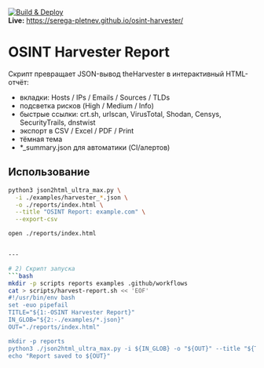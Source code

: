 [![Build & Deploy](https://github.com/serega-pletnev/osint-harvester/actions/workflows/build_pages.yml/badge.svg)](https://github.com/serega-pletnev/osint-harvester/actions/workflows/build_pages.yml)  
**Live:** https://serega-pletnev.github.io/osint-harvester/

# OSINT Harvester Report

Скрипт превращает JSON-вывод theHarvester в интерактивный HTML-отчёт:
- вкладки: Hosts / IPs / Emails / Sources / TLDs
- подсветка рисков (High / Medium / Info)
- быстрые ссылки: crt.sh, urlscan, VirusTotal, Shodan, Censys, SecurityTrails, dnstwist
- экспорт в CSV / Excel / PDF / Print
- тёмная тема
- *_summary.json для автоматики (CI/алертов)

## Использование
```bash
python3 json2html_ultra_max.py \
  -i ./examples/harvester_*.json \
  -o ./reports/index.html \
  --title "OSINT Report: example.com" \
  --export-csv

open ./reports/index.html


---

# 2) Скрипт запуска
```bash
mkdir -p scripts reports examples .github/workflows
cat > scripts/harvest-report.sh << 'EOF'
#!/usr/bin/env bash
set -euo pipefail
TITLE="${1:-OSINT Harvester Report}"
IN_GLOB="${2:-./examples/*.json}"
OUT="./reports/index.html"

mkdir -p reports
python3 ./json2html_ultra_max.py -i ${IN_GLOB} -o "${OUT}" --title "${TITLE}" --export-csv
echo "Report saved to ${OUT}"
